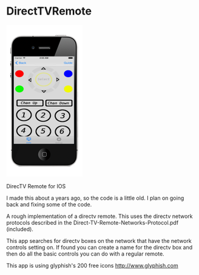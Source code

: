 DirectTVRemote
==============

![ScreenShot](remote.png)

DirecTV Remote for IOS

I made this about a years ago, so the code is a little old. I plan on going back and fixing some of the code.  

A rough implementation of a directv remote.  This uses the directv network protocols described in the Direct-TV-Remote-Networks-Protocol.pdf (included). 

This app searches for directv boxes on the network that have the network controls setting on. If found you can create a name for the directv box and then do all the basic controls you can do with a regular remote.

This app is using glyphish's 200 free icons http://www.glyphish.com

